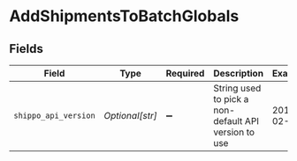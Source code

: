 # AddShipmentsToBatchGlobals


## Fields

| Field                                                | Type                                                 | Required                                             | Description                                          | Example                                              |
| ---------------------------------------------------- | ---------------------------------------------------- | ---------------------------------------------------- | ---------------------------------------------------- | ---------------------------------------------------- |
| `shippo_api_version`                                 | *Optional[str]*                                      | :heavy_minus_sign:                                   | String used to pick a non-default API version to use | 2018-02-08                                           |
